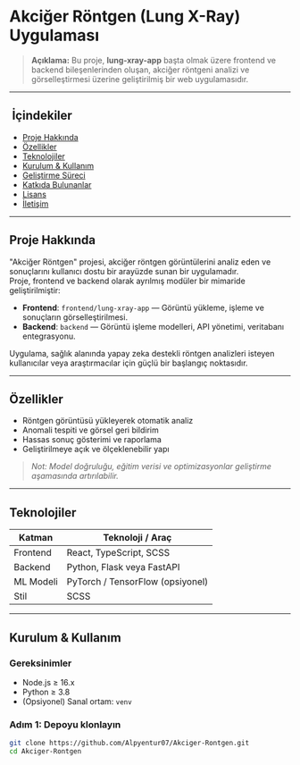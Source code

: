# Akciğer Röntgen (Lung X-Ray) Uygulaması

> **Açıklama:** Bu proje, **lung-xray-app** başta olmak üzere frontend ve backend bileşenlerinden oluşan, akciğer röntgeni analizi ve görselleştirmesi üzerine geliştirilmiş bir web uygulamasıdır.

---

## ​ İçindekiler
- [Proje Hakkında](#%EF%B8%8F-proje-hakkında)
- [Özellikler](#-özellikler)
- [Teknolojiler](#-teknolojiler)
- [Kurulum & Kullanım](#-kurulum--kullanım)
- [Geliştirme Süreci](#-geliştirme-süreci)
- [Katkıda Bulunanlar](#-katkıda-bulunanlar)
- [Lisans](#-lisans)
- [İletişim](#-iletişim)

---

##  Proje Hakkında
"Akciğer Röntgen" projesi, akciğer röntgen görüntülerini analiz eden ve sonuçlarını kullanıcı dostu bir arayüzde sunan bir uygulamadır.  
Proje, frontend ve backend olarak ayrılmış modüler bir mimaride geliştirilmiştir:
- **Frontend**: `frontend/lung-xray-app` — Görüntü yükleme, işleme ve sonuçların görselleştirilmesi.
- **Backend**: `backend` — Görüntü işleme modelleri, API yönetimi, veritabanı entegrasyonu.

Uygulama, sağlık alanında yapay zeka destekli röntgen analizleri isteyen kullanıcılar veya araştırmacılar için güçlü bir başlangıç noktasıdır.

---

##  Özellikler
- Röntgen görüntüsü yükleyerek otomatik analiz
- Anomali tespiti ve görsel geri bildirim
- Hassas sonuç gösterimi ve raporlama
- Geliştirilmeye açık ve ölçeklenebilir yapı

> *Not: Model doğruluğu, eğitim verisi ve optimizasyonlar geliştirme aşamasında artırılabilir.*

---

##  Teknolojiler
| Katman      | Teknoloji / Araç        |
|-------------|-------------------------|
| Frontend    | React, TypeScript, SCSS |
| Backend     | Python, Flask veya FastAPI |
| ML Modeli   | PyTorch / TensorFlow (opsiyonel) |
| Stil        | SCSS                    |

---

##  Kurulum & Kullanım

###  Gereksinimler
- Node.js ≥ 16.x
- Python ≥ 3.8
- (Opsiyonel) Sanal ortam: `venv`

### Adım 1: Depoyu klonlayın
```bash
git clone https://github.com/Alpyentur07/Akciger-Rontgen.git
cd Akciger-Rontgen
